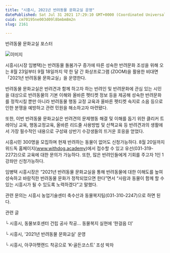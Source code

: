 ```yaml
---
title: "시흥시, 2021년 반려동물 문화교실 운영"
datePublished: Sat Jul 31 2021 17:29:10 GMT+0000 (Coordinated Universal Time)
cuid: cm70195ne003d09l8bmbm8m2n
slug: 2161

---
```



반려동물 문화교실 포스터

![이미지](https://cdn.hashnode.com/res/hashnode/image/upload/v1739251191611/cc95ec6e-d08f-4305-b1e1-ab83fe0dc87b.png)

시흥시(시장 임병택)는 반려동물 돌봄가구 증가에 따른 성숙한 반려문화 조성을 위해 오는 8월 23일부터 9월 18일까지 약 한 달 간 화상프로그램 (ZOOM)을 활용한 비대면 「2021년 반려동물 문화교실」을 운영한다.

반려동물 문화교실은 반려견과 함께 하고자 하는 반려인 및 반려문화에 관심 있는 시민을 대상으로 반려동물의 기본 이해와 올바른 펫티켓 정보 등을 제공해 성숙한 반려문화를 정착시킬 뿐만 아니라 반려동물 행동 교정 교육과 올바른 펫티켓 숙지로 소음 등으로 인한 분쟁을 예방하고 관련 민원을 해소하고자 마련됐다.

또한, 이번 반려동물 문화교실은 반려견의 문제행동 해결 및 이해를 돕기 위한 클리커 트레이닝 교육, 행동교정교육, 올바른 리드줄 사용방법 및 산책교육 등 반려견과의 생활에서 가장 필수적인 내용으로 구성돼 상반기 수강생들의 뜨거운 호응을 얻었다.

시흥시민 300명을 모집하며 현재 반려하는 동물이 없어도 신청가능하다. 8월 20일까지 위드독 홈페이지(www.withdog.academy)에서 접수할 수 있고 유선(031-319-2272)으로 교육에 대한 문의가 가능하다. 또한, 많은 반려인들에게 기회를 주고자 1인 1강좌만 신청가능하다.

임병택 시흥시장은 “2021년 반려동물 문화교실을 통해 반려동물에 대한 이해도를 높여 성숙하고 바람직한 반려동물 문화가 정착되었으면 한다”면서 “사람과 동물이 함께 할 수 있는 시흥시가 될 수 있도록 노력하겠다”고 말했다.

관련 문의는 시흥시 농업기술센터 축수산과 동물복지팀(031-310-2247)으로 하면 된다.

관련 글

└ 시흥시, 동물보호센터 건립 공사 착공... 동물복지 실현에 ‘한걸음 더’

└ 시흥시, '2021년 반려동물 문화교실' 운영

└ 시흥시, 아쿠아펫랜드 착공으로 ‘K-골든코스트’ 조성 박차